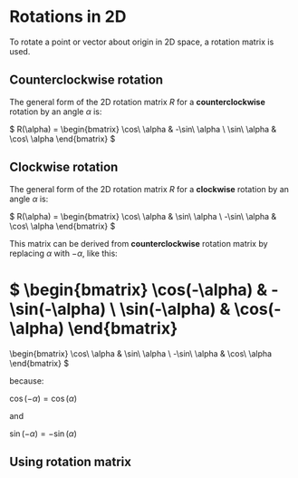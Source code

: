 # Rotations in 2D

To rotate a point or vector about origin in 2D space, a rotation matrix is used.

## Counterclockwise rotation

The general form of the 2D rotation matrix $R$ for a **counterclockwise** rotation by an angle $\alpha$ is:

$
R(\alpha) =
\begin{bmatrix}
\cos\ \alpha & -\sin\ \alpha \\
\sin\ \alpha & \cos\ \alpha
\end{bmatrix}
$

## Clockwise rotation

The general form of the 2D rotation matrix $R$ for a **clockwise** rotation by an angle $\alpha$ is:

$
R(\alpha) =
\begin{bmatrix}
\cos\ \alpha & \sin\ \alpha \\
-\sin\ \alpha & \cos\ \alpha
\end{bmatrix}
$

This matrix can be derived from **counterclockwise** rotation matrix by replacing $\alpha$ with $-\alpha$, like this:

$
\begin{bmatrix}
\cos(-\alpha) & -\sin(-\alpha) \\
\sin(-\alpha) & \cos(-\alpha)
\end{bmatrix}
=
\begin{bmatrix}
\cos\ \alpha & \sin\ \alpha \\
-\sin\ \alpha & \cos\ \alpha
\end{bmatrix}
$

because:

$\cos(-\alpha) = \cos(\alpha)$

and

$\sin(-\alpha) = -\sin(\alpha)$ 

## Using rotation matrix

